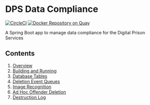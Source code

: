 # DPS Data Compliance 

[![CircleCI](https://circleci.com/gh/ministryofjustice/dps-data-compliance/tree/main.svg?style=svg)](https://circleci.com/gh/ministryofjustice/dps-data-compliance)
[![Docker Repository on Quay](https://quay.io/repository/hmpps/dps-data-compliance/status)](https://quay.io/repository/hmpps/dps-data-compliance)

A Spring Boot app to manage data compliance for the Digital Prison Services

## Contents

1. [Overview](readme/overview.md)
2. [Building and Running](readme/running.md)
3. [Database Tables](readme/database_tables.md)
4. [Deletion Event Queues](readme/deletion_events.md)
5. [Image Recognition](readme/image_recognition.md)
6. [Ad Hoc Offender Deletion](readme/ad_hoc_deletion.md)
7. [Destruction Log](readme/destruction_log.md)
